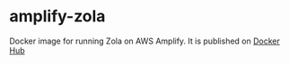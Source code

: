 # amplify-zola
Docker image for running Zola on AWS Amplify. It is published on [Docker Hub](https://hub.docker.com/r/doamatto/amplify-zola)
